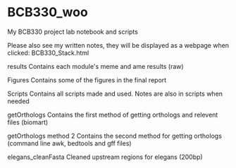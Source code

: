 # BCB330_woo
My BCB330 project lab notebook and scripts

Please also see my written notes, they will be displayed as a webpage when clicked: 
BCB330_Stack.html

results 
  Contains each module's meme and ame results (raw) 
  
Figures
  Contains some of the figures in the final report
  
Scripts
  Contains all scripts made and used. Notes are also in scripts when needed
 
getOrthologs 
  Contains the first method of getting orthologs and relevent files (biomart) 
  
getOrthologs method 2
  Contains the second method for getting orthologs (command line awk, bedtools and gff files) 
  
elegans_cleanFasta
  Cleaned upstream regions for elegans (200bp) 



